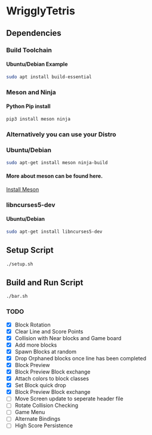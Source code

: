 # WrigglyTetris
## Dependencies
### Build Toolchain
#### Ubuntu/Debian Example
```sh
sudo apt install build-essential
```
### Meson and Ninja
#### Python Pip install
```python
pip3 install meson ninja
```
### Alternatively you can use your Distro
### Ubuntu/Debian
```sh
sudo apt-get install meson ninja-build
```
#### More about meson can be found here.
[Install Meson](https://mesonbuild.com/Getting-meson.html)

### libncurses5-dev
#### Ubuntu/Debian
```sh
sudo apt-get install libncurses5-dev
```
## Setup Script
```sh
./setup.sh
```
## Build and Run Script
```sh
./bar.sh
```
### TODO
- [x] Block Rotation
- [x] Clear Line and Score Points
- [x] Collision with Near blocks and Game board
- [x] Add more blocks
- [x] Spawn Blocks at random
- [x] Drop Orphaned blocks once line has been completed
- [x] Block Preview
- [x] Block Preview Block exchange
- [x] Attach colors to block classes
- [x] Set Block quick drop
- [x] Block Preview Block exchange
- [ ] Move Screen update to seperate header file
- [ ] Rotate Collision Checking
- [ ] Game Menu
- [ ] Alternate Bindings
- [ ] High Score Persistence
